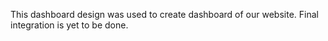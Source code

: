 This dashboard design was used to create dashboard of our website. Final integration is yet to be done.
